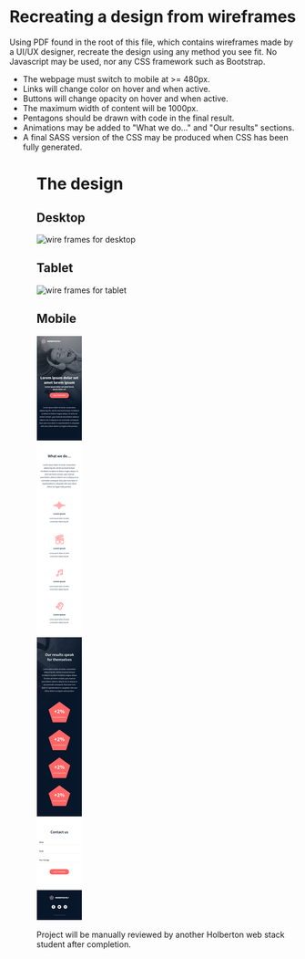 # Recreating a design from wireframes
Using PDF found in the root of this file, which contains wireframes made by a UI/UX designer, recreate the design using any method you see fit. 
No Javascript may be used, nor any CSS framework such as Bootstrap. 

<ul> <li> The webpage must switch to mobile at >= 480px. </li>
<li>Links will change color on hover and when active. </li>
<li> Buttons will change opacity on hover and when active. </li>
<li>The maximum width of content will be 1000px. </li>
<li> Pentagons should be drawn with code in the final result. </li> 
<li> Animations may be added to "What we do..." and "Our results" sections. </li>
<li> A final SASS version of the CSS may be produced when CSS has been fully generated. </li>
<ul> 

# The design
## Desktop
<img src = 'final-screens/01_headphones_desktop@2x.png' alt="wire frames for desktop">
<h2> Tablet </h2>
<img src = 'final-screens/01_headphones_tablet@2x.png' alt='wire frames for tablet'>
<h2>Mobile </h2>
<img src = 'final-screens/01_headphones_mobile@2x.png' alt='wire frames for mobile'>
 

Project will be manually reviewed by another Holberton web stack student after completion. 